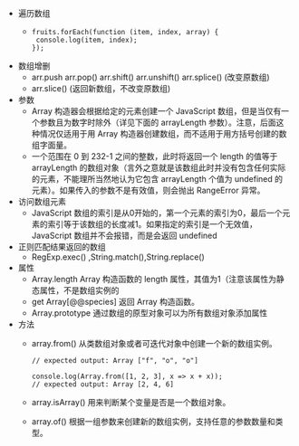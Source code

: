 + 遍历数组
  + ~~~
    fruits.forEach(function (item, index, array) {
     console.log(item, index);
    });
    ~~~
+ 数组增删
  +  arr.push arr.pop() arr.shift()  arr.unshift() arr.splice() (改变原数组)
  + arr.slice() (返回新数组，不改变原数组)
+ 参数
  + Array 构造器会根据给定的元素创建一个 JavaScript 数组，但是当仅有一个参数且为数字时除外（详见下面的 arrayLength 参数）。注意，后面这种情况仅适用于用 Array 构造器创建数组，而不适用于用方括号创建的数组字面量。
  + 一个范围在 0 到 232-1 之间的整数，此时将返回一个 length 的值等于 arrayLength 的数组对象（言外之意就是该数组此时并没有包含任何实际的元素，不能理所当然地认为它包含 arrayLength 个值为 undefined 的元素）。如果传入的参数不是有效值，则会抛出 RangeError 异常。
 + 访问数组元素
   + JavaScript 数组的索引是从0开始的，第一个元素的索引为0，最后一个元素的索引等于该数组的长度减1。如果指定的索引是一个无效值，JavaScript 数组并不会报错，而是会返回 undefined
+ 正则匹配结果返回的数组
   + RegExp.exec() ,String.match(),String.replace()
+ 属性
   + Array.length Array 构造函数的 length 属性，其值为1（注意该属性为静态属性，不是数组实例的
   + get Array[@@species] 返回 Array 构造函数。
   + Array.prototype 通过数组的原型对象可以为所有数组对象添加属性
+ 方法
   + array.from()  从类数组对象或者可迭代对象中创建一个新的数组实例。
     
     
       ~~~console.log(Array.from('foo'));
      // expected output: Array ["f", "o", "o"]

      console.log(Array.from([1, 2, 3], x => x + x));
      // expected output: Array [2, 4, 6] 
   + array.isArray() 用来判断某个变量是否是一个数组对象。
   + array.of()  根据一组参数来创建新的数组实例，支持任意的参数数量和类型。
